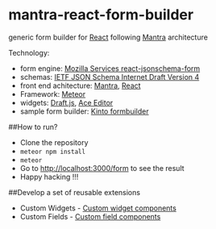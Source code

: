 # mantra-react-form-builder
generic form builder for [React](https://facebook.github.io/react/) following [Mantra](https://github.com/kadirahq/mantra) architecture

Technology:
- form engine: [Mozilla Services react-jsonschema-form](https://github.com/mozilla-services/react-jsonschema-form)
- schemas: [IETF JSON Schema Internet Draft Version 4](http://json-schema.org/documentation.html)
- front end achitecture: [Mantra](https://github.com/kadirahq/mantra), [React](https://facebook.github.io/react/)
- Framework: [Meteor](https://www.meteor.com/)
- widgets: [Draft.js](https://facebook.github.io/draft-js/), [Ace Editor](https://github.com/securingsincity/react-ace)
- sample form builder: [Kinto formbuilder](https://github.com/Kinto/formbuilder)

##How to run?
- Clone the repository
- `meteor npm install`
- `meteor` 
- Go to [http://localhost:3000/form](http://localhost:3000/form) to see the result 
- Happy hacking !!!

##Develop a set of reusable extensions
- Custom Widgets - [Custom widget components](https://github.com/mozilla-services/react-jsonschema-form#custom-widget-components)
- Custom Fields - [Custom field components](https://github.com/mozilla-services/react-jsonschema-form#custom-field-components)
